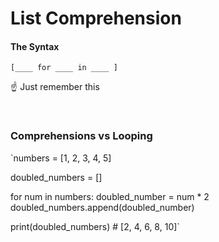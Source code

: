 # List Comprehension


#### The Syntax


`[____ for ____ in ____ ]`

☝ Just remember this


<br>

### Comprehensions vs Looping
`numbers = [1, 2, 3, 4, 5]


doubled_numbers = []

for num in numbers:
    doubled_number = num * 2
    doubled_numbers.append(doubled_number)

print(doubled_numbers) # [2, 4, 6, 8, 10]`
